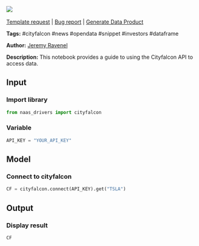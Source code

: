 <a href="https://app.naas.ai/user-redirect/naas/downloader?url=https://raw.githubusercontent.com/jupyter-naas/awesome-notebooks/master/Cityfalcon/Cityfalcon_Get_data_from_API.ipynb" target="_parent"><img src="https://naasai-public.s3.eu-west-3.amazonaws.com/Open_in_Naas_Lab.svg"/></a><br><br><a href="https://github.com/jupyter-naas/awesome-notebooks/issues/new?assignees=&labels=&template=template-request.md&title=Tool+-+Action+of+the+notebook+">Template request</a> | <a href="https://github.com/jupyter-naas/awesome-notebooks/issues/new?assignees=&labels=bug&template=bug_report.md&title=Cityfalcon+-+Get+data+from+API:+Error+short+description">Bug report</a> | <a href="https://app.naas.ai/user-redirect/naas/downloader?url=https://raw.githubusercontent.com/jupyter-naas/awesome-notebooks/master/Naas/Naas_Start_data_product.ipynb" target="_parent">Generate Data Product</a>

**Tags:** #cityfalcon #news #opendata #snippet #investors #dataframe

**Author:** [Jeremy Ravenel](https://www.linkedin.com/in/ACoAAAJHE7sB5OxuKHuzguZ9L6lfDHqw--cdnJg/)

**Description:** This notebook provides a guide to using the Cityfalcon API to access data.

## Input

### Import library


```python
from naas_drivers import cityfalcon
```

### Variable


```python
API_KEY = "YOUR_API_KEY"
```

## Model

### Connect to cityfalcon


```python
CF = cityfalcon.connect(API_KEY).get("TSLA")
```

## Output

### Display result


```python
CF
```
